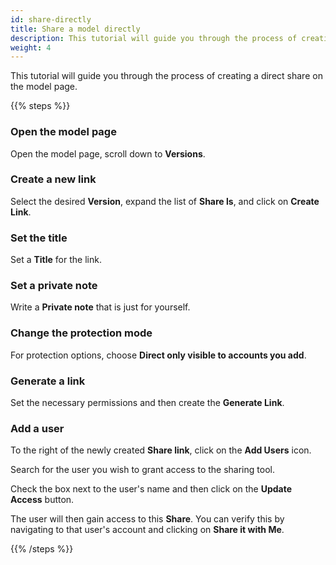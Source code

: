 ```yaml
---
id: share-directly
title: Share a model directly
description: This tutorial will guide you through the process of creating a direct share link
weight: 4
---
```


This tutorial will guide you through the process of creating a direct share on the model page.

{{% steps %}}

### Open the model page

Open the model page, scroll down to **Versions**.

### Create a new link

Select the desired **Version**, expand the list of **Share ls**, and click on **Create Link**.

### Set the title

Set a **Title** for the link.

### Set a private note

Write a **Private note** that is just for yourself.

### Change the protection mode

For protection options, choose **Direct only visible to accounts you add**.

### Generate a link

Set the necessary permissions and then create the **Generate Link**.

### Add a user

To the right of the newly created **Share link**, click on the **Add Users** icon.

Search for the user you wish to grant access to the sharing tool.

Check the box next to the user's name and then click on the **Update Access** button.

The user will then gain access to this **Share**. You can verify this by navigating to that user's account and clicking on **Share it with Me**.

{{% /steps %}}